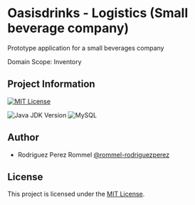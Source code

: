 
# Oasisdrinks - Logistics (Small beverage company)



Prototype application for a small beverages company

Domain Scope: Inventory



## Project Information
[![MIT License](https://img.shields.io/badge/License-MIT-green.svg)](https://choosealicense.com/licenses/mit/)

![Java JDK Version](https://img.shields.io/badge/Java%20JDK-17%2B-blue.svg)
![MySQL](https://img.shields.io/badge/MySQL-8.0-blue.svg)




## Author

- Rodriguez Perez Rommel [@rommel-rodriguezperez](https://github.com/rommel-rodriguez)

## License

This project is licensed under the [MIT License](./LICENSE).

